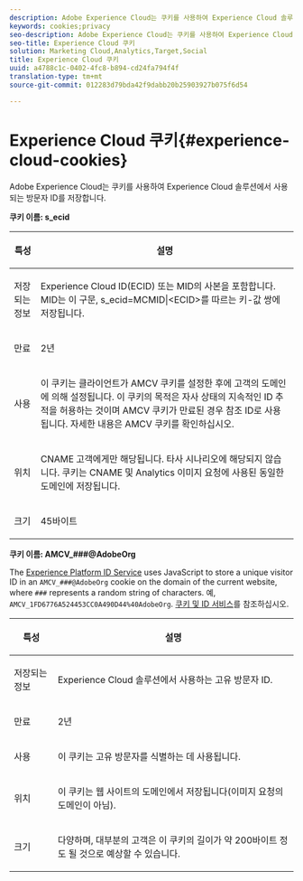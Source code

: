 ```yaml
---
description: Adobe Experience Cloud는 쿠키를 사용하여 Experience Cloud 솔루션에서 사용되는 방문자 ID를 저장합니다.
keywords: cookies;privacy
seo-description: Adobe Experience Cloud는 쿠키를 사용하여 Experience Cloud 솔루션에서 사용되는 방문자 ID를 저장합니다.
seo-title: Experience Cloud 쿠키
solution: Marketing Cloud,Analytics,Target,Social
title: Experience Cloud 쿠키
uuid: a4788c1c-0402-4fc8-b894-cd24fa794f4f
translation-type: tm+mt
source-git-commit: 012283d79bda42f9dabb20b25903927b075f6d54

---
```



# Experience Cloud 쿠키{#experience-cloud-cookies}

Adobe Experience Cloud는 쿠키를 사용하여 Experience Cloud 솔루션에서 사용되는 방문자 ID를 저장합니다.

**쿠키 이름: s_ecid**

<table id="table_FF4C70D3D4CC425BA65162D5A9504F7D"> 
 <thead> 
  <tr> 
   <th colname="col1" class="entry"> <p>특성 </p> </th> 
   <th colname="col2" class="entry"> <p>설명 </p> </th> 
  </tr> 
 </thead>
 <tbody> 
  <tr> 
   <td colname="col1"> <p>저장되는 정보 </p> </td> 
   <td colname="col2"> <p> Experience Cloud ID(ECID) 또는 MID의 사본을 포함합니다. MID는 이 구문, s_ecid=MCMID|&lt;ECID&gt;를 따르는 키-값 쌍에 저장됩니다. </p> </td> 
  </tr> 
  <tr> 
   <td colname="col1"> <p> 만료 </p> </td> 
   <td colname="col2"> <p>2년 </p> </td> 
  </tr> 
  <tr> 
   <td colname="col1"> <p> 사용 </p> </td> 
   <td colname="col2"> <p>이 쿠키는 클라이언트가 AMCV 쿠키를 설정한 후에 고객의 도메인에 의해 설정됩니다. 이 쿠키의 목적은 자사 상태의 지속적인 ID 추적을 허용하는 것이며 AMCV 쿠키가 만료된 경우 참조 ID로 사용됩니다. 자세한 내용은 AMCV 쿠키를 확인하십시오. </p> </td> 
  </tr> 
  <tr> 
   <td colname="col1"> <p> 위치 </p> </td> 
   <td colname="col2"> <p>CNAME 고객에게만 해당됩니다. 타사 시나리오에 해당되지 않습니다. 쿠키는 CNAME 및 Analytics 이미지 요청에 사용된 동일한 도메인에 저장됩니다. </p> </td> 
  </tr> 
  <tr> 
   <td colname="col1"> <p> 크기 </p> </td> 
   <td colname="col2"> <p>45바이트 </p> </td> 
  </tr> 
 </tbody> 
</table>

**쿠키 이름: AMCV_###@AdobeOrg**

The [Experience Platform ID Service](https://docs.adobe.com/content/help/en/id-service/using/home.html) uses JavaScript to store a unique visitor ID in an `AMCV_###@AdobeOrg` cookie on the domain of the current website, where `###` represents a random string of characters. 예, `AMCV_1FD6776A524453CC0A490D44%40AdobeOrg`. [쿠키 및 ID 서비스](https://docs.adobe.com/content/help/en/id-service/using/intro/cookies.html)를 참조하십시오.

<table id="table_1883C0836C1E4AF5A262FBF5000C1B11"> 
 <thead> 
  <tr> 
   <th colname="col1" class="entry"> <p>특성 </p> </th> 
   <th colname="col2" class="entry"> <p>설명 </p> </th> 
  </tr> 
 </thead>
 <tbody> 
  <tr> 
   <td colname="col1"> <p>저장되는 정보 </p> </td> 
   <td colname="col2"> <p> Experience Cloud 솔루션에서 사용하는 고유 방문자 ID. </p> </td> 
  </tr> 
  <tr> 
   <td colname="col1"> <p> 만료 </p> </td> 
   <td colname="col2"> <p> 2년 </p> </td> 
  </tr> 
  <tr> 
   <td colname="col1"> <p> 사용 </p> </td> 
   <td colname="col2"> <p> 이 쿠키는 고유 방문자를 식별하는 데 사용됩니다. </p> </td> 
  </tr> 
  <tr> 
   <td colname="col1"> <p> 위치 </p> </td> 
   <td colname="col2"> <p> 이 쿠키는 웹 사이트의 도메인에서 저장됩니다(이미지 요청의 도메인이 아님). </p> </td> 
  </tr> 
  <tr> 
   <td colname="col1"> <p> 크기 </p> </td> 
   <td colname="col2"> <p> 다양하며, 대부분의 고객은 이 쿠키의 길이가 약 200바이트 정도 될 것으로 예상할 수 있습니다. </p> </td> 
  </tr> 
 </tbody> 
</table>
